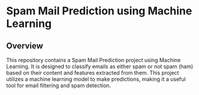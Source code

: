 # Spam Mail Prediction using Machine Learning

## Overview

This repository contains a Spam Mail Prediction project using Machine Learning. It is designed to classify emails as either spam or not spam (ham) based on their content and features extracted from them. This project utilizes a machine learning model to make predictions, making it a useful tool for email filtering and spam detection.

